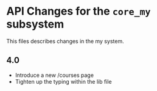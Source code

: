 # API Changes for the `core_my` subsystem

This files describes changes in the my system.
## 4.0

- Introduce a new /courses page
- Tighten up the typing within the lib file
